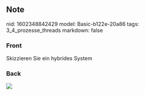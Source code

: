 ## Note
nid: 1602348842429
model: Basic-b122e-20a86
tags: 3_4_prozesse_threads
markdown: false

### Front
Skizzieren Sie ein hybrides System

### Back
<img src="paste-e15edf3c858634473c0f104b7fdbc6b6c38c1ff7.jpg">
